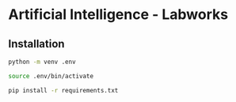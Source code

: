 # Artificial Intelligence - Labworks

## Installation

```sh
python -m venv .env
```

```sh
source .env/bin/activate
```

```sh
pip install -r requirements.txt
```
